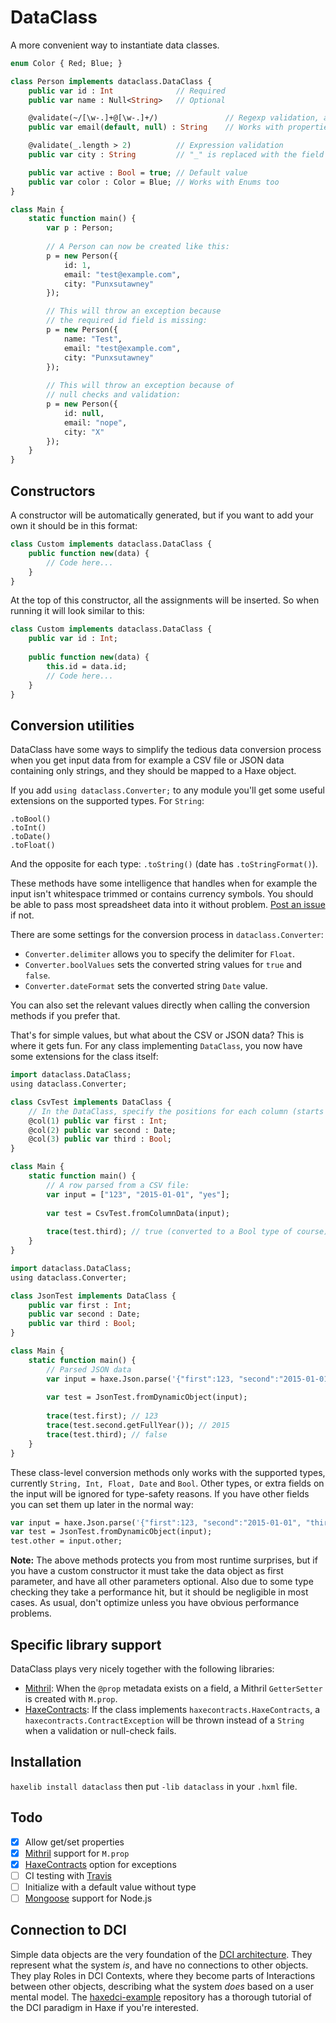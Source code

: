 # DataClass

A more convenient way to instantiate data classes.

```haxe
enum Color { Red; Blue; }

class Person implements dataclass.DataClass {
	public var id : Int 			 // Required
	public var name : Null<String>	 // Optional

	@validate(~/[\w-.]+@[\w-.]+/)	 			// Regexp validation, adding ^ and $ if one of them doesn't exist
	public var email(default, null) : String	// Works with properties

	@validate(_.length > 2)			 // Expression validation
	public var city : String		 // "_" is replaced with the field

	public var active : Bool = true; // Default value
	public var color : Color = Blue; // Works with Enums too
}

class Main {
	static function main() {
		var p : Person;
		
		// A Person can	now be created like this:
		p = new Person({
			id: 1,
			email: "test@example.com",
			city: "Punxsutawney"
		});

		// This will throw an exception because 
		// the required id field is missing:
		p = new Person({
			name: "Test",
			email: "test@example.com",
			city: "Punxsutawney"
		});
		
		// This will throw an exception because of 
		// null checks and validation:
		p = new Person({
			id: null,
			email: "nope",
			city: "X"
		});
	}
}
```

## Constructors

A constructor will be automatically generated, but if you want to add your own it should be in this format:

```haxe
class Custom implements dataclass.DataClass {
	public function new(data) {
		// Code here...
	}
}
```

At the top of this constructor, all the assignments will be inserted. So when running it will look similar to this:

```haxe
class Custom implements dataclass.DataClass {
	public var id : Int;
	
	public function new(data) {
		this.id = data.id;
		// Code here...
	}
}
```

## Conversion utilities

DataClass have some ways to simplify the tedious data conversion process when you get input data from for example a CSV file or JSON data containing only strings, and they should be mapped to a Haxe object.

If you add `using dataclass.Converter;` to any module you'll get some useful extensions on the supported types. For `String`:
	
```
.toBool()
.toInt()
.toDate()
.toFloat()
```

And the opposite for each type: `.toString()` (date has `.toStringFormat()`).

These methods have some intelligence that handles when for example the input isn't whitespace trimmed or contains currency symbols. You should be able to pass most spreadsheet data into it without problem. [Post an issue](https://github.com/ciscoheat/dataclass/issues) if not.

There are some settings for the conversion process in `dataclass.Converter`:
	
- `Converter.delimiter` allows you to specify the delimiter for `Float`.
- `Converter.boolValues` sets the converted string values for `true` and `false`.
- `Converter.dateFormat` sets the converted string `Date` value.

You can also set the relevant values directly when calling the conversion methods if you prefer that.

That's for simple values, but what about the CSV or JSON data? This is where it gets fun. For any class implementing `DataClass`, you now have some extensions for the class itself:
	
```haxe
import dataclass.DataClass;
using dataclass.Converter;

class CsvTest implements DataClass {
	// In the DataClass, specify the positions for each column (starts with 1, not 0)
	@col(1) public var first : Int;
	@col(2) public var second : Date;
	@col(3) public var third : Bool;
}

class Main {
	static function main() {
		// A row parsed from a CSV file:
		var input = ["123", "2015-01-01", "yes"];
		
		var test = CsvTest.fromColumnData(input);
		
		trace(test.third); // true (converted to a Bool type of course)
	}
}
```

```haxe
import dataclass.DataClass;
using dataclass.Converter;

class JsonTest implements DataClass {
	public var first : Int;
	public var second : Date;
	public var third : Bool;
}

class Main {
	static function main() {
		// Parsed JSON data
		var input = haxe.Json.parse('{"first":123, "second":"2015-01-01", "third":"", "extra":"will not be added"}');
		
		var test = JsonTest.fromDynamicObject(input);
		
		trace(test.first); // 123
		trace(test.second.getFullYear()); // 2015
		trace(test.third); // false
	}
}
```

These class-level conversion methods only works with the supported types, currently `String, Int, Float, Date` and `Bool`. Other types, or extra fields on the input will be ignored for type-safety reasons. If you have other fields you can set them up later in the normal way:

```haxe
var input = haxe.Json.parse('{"first":123, "second":"2015-01-01", "third":"", "other":[1,2,3]}');
var test = JsonTest.fromDynamicObject(input);
test.other = input.other;
```	

**Note:** The above methods protects you from most runtime surprises, but if you have a custom constructor it must take the data object as first parameter, and have all other parameters optional. Also due to some type checking they take a performance hit, but it should be negligible in most cases. As usual, don't optimize unless you have obvious performance problems.

## Specific library support

DataClass plays very nicely together with the following libraries:
	
- [Mithril](https://github.com/ciscoheat/mithril-hx): When the `@prop` metadata exists on a field, a Mithril `GetterSetter` is created with `M.prop`.
- [HaxeContracts](https://github.com/ciscoheat/HaxeContracts): If the class implements `haxecontracts.HaxeContracts`, a `haxecontracts.ContractException` will be thrown instead of a `String` when a validation or null-check fails.

## Installation

`haxelib install dataclass` then put `-lib dataclass` in your `.hxml` file.

## Todo

- [x] Allow get/set properties
- [x] [Mithril](https://github.com/ciscoheat/mithril-hx) support for `M.prop`
- [x] [HaxeContracts](https://github.com/ciscoheat/HaxeContracts) option for exceptions
- [ ] CI testing with [Travis](http://docs.travis-ci.com/user/languages/haxe/)
- [ ] Initialize with a default value without type
- [ ] [Mongoose](http://mongoosejs.com/) support for Node.js

## Connection to DCI

Simple data objects are the very foundation of the [DCI architecture](https://en.wikipedia.org/wiki/Data,_context_and_interaction). They represent what the system *is*, and have no connections to other objects. They play Roles in DCI Contexts, where they become parts of Interactions between other objects, describing what the system *does* based on a user mental model. The [haxedci-example](https://github.com/ciscoheat/haxedci-example) repository has a thorough tutorial of the DCI paradigm in Haxe if you're interested.
